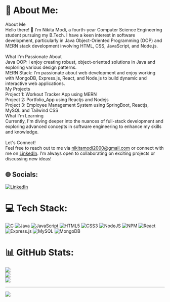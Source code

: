 # 💫 About Me:
About Me<br>Hello there! 👋 I'm Nikita Modi, a fourth-year Computer Science Engineering student pursuing my B.Tech. I have a keen interest in software development, particularly in Java Object-Oriented Programming (OOP) and MERN stack development involving HTML, CSS, JavaScript, and Node.js.<br><br>What I'm Passionate About<br>Java OOP: I enjoy creating robust, object-oriented solutions in Java and exploring various design patterns.<br>MERN Stack: I'm passionate about web development and enjoy working with MongoDB, Express.js, React, and Node.js to build dynamic and interactive web applications.<br>My Projects<br>Project 1: Workout Tracker App using MERN<br>Project 2: Portfolio_App using Reactjs and Nodejs<br>Project 3: Employee Management System using SpringBoot, Reactjs, MySQL and Tailwind CSS<br>What I'm Learning<br>Currently, I'm diving deeper into the nuances of full-stack development and exploring advanced concepts in software engineering to enhance my skills and knowledge.<br><br>Let's Connect!<br>Feel free to reach out to me via nikitamodi2000@gmail.com or connect with me on [LinkedIn](https://www.linkedin.com/in/nikita-modi-b76b13228/). I'm always open to collaborating on exciting projects or discussing new ideas!


## 🌐 Socials:
[![LinkedIn](https://img.shields.io/badge/LinkedIn-%230077B5.svg?logo=linkedin&logoColor=white)](https://linkedin.com/in/https://www.linkedin.com/in/nikita-modi-b76b13228/) 

# 💻 Tech Stack:
![C](https://img.shields.io/badge/c-%2300599C.svg?style=for-the-badge&logo=c&logoColor=white) ![Java](https://img.shields.io/badge/java-%23ED8B00.svg?style=for-the-badge&logo=openjdk&logoColor=white) ![JavaScript](https://img.shields.io/badge/javascript-%23323330.svg?style=for-the-badge&logo=javascript&logoColor=%23F7DF1E) ![HTML5](https://img.shields.io/badge/html5-%23E34F26.svg?style=for-the-badge&logo=html5&logoColor=white) ![CSS3](https://img.shields.io/badge/css3-%231572B6.svg?style=for-the-badge&logo=css3&logoColor=white) ![NodeJS](https://img.shields.io/badge/node.js-6DA55F?style=for-the-badge&logo=node.js&logoColor=white) ![NPM](https://img.shields.io/badge/NPM-%23CB3837.svg?style=for-the-badge&logo=npm&logoColor=white) ![React](https://img.shields.io/badge/react-%2320232a.svg?style=for-the-badge&logo=react&logoColor=%2361DAFB) ![Express.js](https://img.shields.io/badge/express.js-%23404d59.svg?style=for-the-badge&logo=express&logoColor=%2361DAFB) ![MySQL](https://img.shields.io/badge/mysql-%2300000f.svg?style=for-the-badge&logo=mysql&logoColor=white) ![MongoDB](https://img.shields.io/badge/MongoDB-%234ea94b.svg?style=for-the-badge&logo=mongodb&logoColor=white)
# 📊 GitHub Stats:
![](https://github-readme-stats.vercel.app/api?username=NikitaModi0016&theme=tokyonight&hide_border=false&include_all_commits=false&count_private=false)<br/>
![](https://github-readme-streak-stats.herokuapp.com/?user=NikitaModi0016&theme=tokyonight&hide_border=false)<br/>
![](https://github-readme-stats.vercel.app/api/top-langs/?username=NikitaModi0016&theme=tokyonight&hide_border=false&include_all_commits=false&count_private=false&layout=compact)

---
[![](https://visitcount.itsvg.in/api?id=NikitaModi0016&icon=0&color=0)](https://visitcount.itsvg.in)



